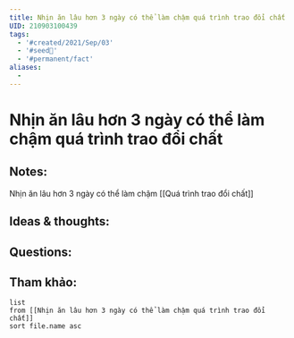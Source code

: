 ```yaml
---
title: Nhịn ăn lâu hơn 3 ngày có thể làm chậm quá trình trao đổi chất
UID: 210903100439
tags:
  - '#created/2021/Sep/03'
  - '#seed🥜'
  - '#permanent/fact'
aliases:
  - 
---
```

# Nhịn ăn lâu hơn 3 ngày có thể làm chậm quá trình trao đổi chất

## Notes:
Nhịn ăn lâu hơn 3 ngày có thể làm chậm [[Quá trình trao đổi chất]]

## Ideas & thoughts:

## Questions:


## Tham khảo:
```dataview
list
from [[Nhịn ăn lâu hơn 3 ngày có thể làm chậm quá trình trao đổi chất]]
sort file.name asc
```